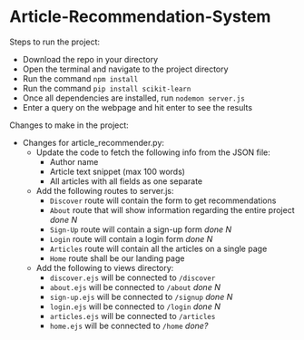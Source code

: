# Article-Recommendation-System

Steps to run the project:

 - Download the repo in your directory
 - Open the terminal and navigate to the project directory
 - Run the command `npm install`
 - Run the command `pip install scikit-learn`
 - Once all dependencies are installed, run `nodemon server.js`
 - Enter a query on the webpage and hit enter to see the results

Changes to make in the project:

- Changes for article_recommender.py:
    - Update the code to fetch the following info from the JSON file:
        - Author name
        - Article text snippet (max 100 words)
        - All articles with all fields as one separate 
    - Add the following routes to server.js:
        - `Discover` route will contain the form to get recommendations
        -  `About` route that will show information regarding the entire project  <i>done N</i>
        - `Sign-Up` route will contain a sign-up form <i>done N</i>
        - `Login` route will contain a login form  <i>done N</i>
        - `Articles` route will contain all the articles on a single page
        - `Home` route shall be our landing page
    - Add the following to views directory:
        - `discover.ejs` will be connected to `/discover`
        - `about.ejs` will be connected to `/about` <i>done N</i>
        - `sign-up.ejs` will be connected to `/signup` <i>done N</i>
        - `login.ejs` will be connected to `/login`  <i>done N</i>
        - `articles.ejs` will be connected to `/articles`
        - `home.ejs` will be connected to `/home` <i>done?</i>
